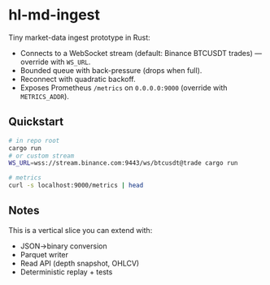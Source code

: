 
# hl-md-ingest

Tiny market-data ingest prototype in Rust:
- Connects to a WebSocket stream (default: Binance BTCUSDT trades) — override with `WS_URL`.
- Bounded queue with back-pressure (drops when full).
- Reconnect with quadratic backoff.
- Exposes Prometheus `/metrics` on `0.0.0.0:9000` (override with `METRICS_ADDR`).

## Quickstart

```bash
# in repo root
cargo run
# or custom stream
WS_URL=wss://stream.binance.com:9443/ws/btcusdt@trade cargo run

# metrics
curl -s localhost:9000/metrics | head
```

## Notes
This is a vertical slice you can extend with:
- JSON→binary conversion
- Parquet writer
- Read API (depth snapshot, OHLCV)
- Deterministic replay + tests
